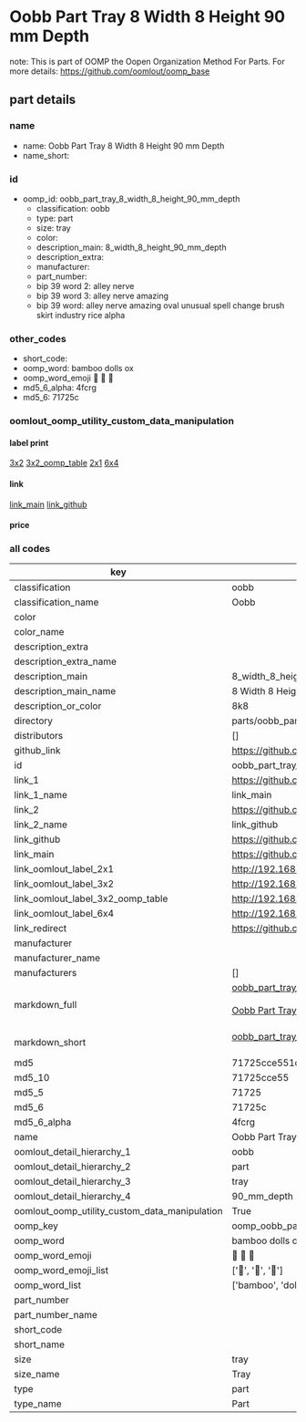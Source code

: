 # Oobb Part Tray 8 Width 8 Height 90 mm Depth  

note: This is part of OOMP the Oopen Organization Method For Parts. For more details: https://github.com/oomlout/oomp_base

##  part details
  







### name
* name: Oobb Part Tray 8 Width 8 Height 90 mm Depth
* name_short: 
### id
* oomp_id: oobb_part_tray_8_width_8_height_90_mm_depth
  * classification: oobb
  * type: part
  * size: tray
  * color: 
  * description_main: 8_width_8_height_90_mm_depth
  * description_extra: 
  * manufacturer: 
  * part_number: 
  * bip 39 word 2: alley nerve
  * bip 39 word 3: alley nerve amazing
  * bip 39 word: alley nerve amazing oval unusual spell change brush skirt industry rice alpha

### other_codes
* short_code: 
* oomp_word: bamboo dolls ox
* oomp_word_emoji :bamboo: :dolls: :ox:
* md5_6_alpha: 4fcrg
* md5_6: 71725c






### oomlout_oomp_utility_custom_data_manipulation
#### label print
[3x2](http://192.168.1.245:1112/?label=oomp%204fcrg)
[3x2_oomp_table](http://192.168.1.108:1112/?label=oomp%204fcrg)
[2x1](http://192.168.1.242:1112/?label=oomp%204fcrg)
[6x4](http://192.168.1.55:1112/?label=oomp%204fcrg)    

#### link

[link_main](https://github.com/oomlout/oomlout_oomp_version_1_messy/tree/main/parts/oobb_part_tray_8_width_8_height_90_mm_depth) [link_github](https://github.com/oomlout/oomlout_oomp_version_1_messy/tree/main/parts/oobb_part_tray_8_width_8_height_90_mm_depth)                             

#### price







### all codes 
| key | value |  
| --- | --- |  
| classification | oobb |  
| classification_name | Oobb |  
| color |  |  
| color_name |  |  
| description_extra |  |  
| description_extra_name |  |  
| description_main | 8_width_8_height_90_mm_depth |  
| description_main_name | 8 Width 8 Height 90 mm Depth |  
| description_or_color | 8k8 |  
| directory | parts/oobb_part_tray_8_width_8_height_90_mm_depth |  
| distributors | [] |  
| github_link | https://github.com/oomlout/oomlout_oomp_part_src/tree/main/parts/oobb_part_tray_8_width_8_height_90_mm_depth |  
| id | oobb_part_tray_8_width_8_height_90_mm_depth |  
| link_1 | https://github.com/oomlout/oomlout_oomp_version_1_messy/tree/main/parts/oobb_part_tray_8_width_8_height_90_mm_depth |  
| link_1_name | link_main |  
| link_2 | https://github.com/oomlout/oomlout_oomp_version_1_messy/tree/main/parts/oobb_part_tray_8_width_8_height_90_mm_depth |  
| link_2_name | link_github |  
| link_github | https://github.com/oomlout/oomlout_oomp_version_1_messy/tree/main/parts/oobb_part_tray_8_width_8_height_90_mm_depth |  
| link_main | https://github.com/oomlout/oomlout_oomp_version_1_messy/tree/main/parts/oobb_part_tray_8_width_8_height_90_mm_depth |  
| link_oomlout_label_2x1 | http://192.168.1.242:1112/?label=oomp%204fcrg |  
| link_oomlout_label_3x2 | http://192.168.1.245:1112/?label=oomp%204fcrg |  
| link_oomlout_label_3x2_oomp_table | http://192.168.1.108:1112/?label=oomp%204fcrg |  
| link_oomlout_label_6x4 | http://192.168.1.55:1112/?label=oomp%204fcrg |  
| link_redirect | https://github.com/oomlout/oomlout_oomp_version_1_messy/tree/main/parts/oobb_part_tray_8_width_8_height_90_mm_depth |  
| manufacturer |  |  
| manufacturer_name |  |  
| manufacturers | [] |  
| markdown_full | [oobb_part_tray_8_width_8_height_90_mm_depth](none)<br>[](none)<br>[Oobb Part Tray 8 Width 8 Height 90 Mm Depth](none)<br><br> |  
| markdown_short | [oobb_part_tray_8_width_8_height_90_mm_depth](none)<br><br> |  
| md5 | 71725cce551d24c744f729da0fa51834 |  
| md5_10 | 71725cce55 |  
| md5_5 | 71725 |  
| md5_6 | 71725c |  
| md5_6_alpha | 4fcrg |  
| name | Oobb Part Tray 8 Width 8 Height 90 mm Depth |  
| oomlout_detail_hierarchy_1 | oobb |  
| oomlout_detail_hierarchy_2 | part |  
| oomlout_detail_hierarchy_3 | tray |  
| oomlout_detail_hierarchy_4 | 90_mm_depth |  
| oomlout_oomp_utility_custom_data_manipulation | True |  
| oomp_key | oomp_oobb_part_tray_8_width_8_height_90_mm_depth |  
| oomp_word | bamboo dolls ox |  
| oomp_word_emoji | :bamboo: :dolls: :ox: |  
| oomp_word_emoji_list | [':bamboo:', ':dolls:', ':ox:'] |  
| oomp_word_list | ['bamboo', 'dolls', 'ox'] |  
| part_number |  |  
| part_number_name |  |  
| short_code |  |  
| short_name |  |  
| size | tray |  
| size_name | Tray |  
| type | part |  
| type_name | Part |  
